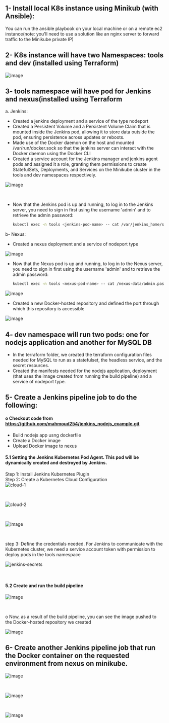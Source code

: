 ## 1- Install local K8s instance using Minikub (with Ansible):
You can run the ansible playbook on your local machine or on a remote ec2 instance(note: you'll need to use a solution like an nginx server to forward traffic to the Minikube private IP)

## 2- K8s instance will have two Namespaces: tools and dev (installed using Terraform)<br>
![image](https://github.com/aiishaa/ITI-grad-project/assets/57088227/f6d608c2-7cd5-46e9-9fc9-8bff93518927)

## 3- tools namespace will have pod for Jenkins and nexus(installed using Terraform
a. Jenkins:<br>
- Created a jenkins deployment and a service of the type nodeport 
- Created a Persistent Volume and a Persistent Volume Claim that is mounted inside the Jenkins pod, allowing it to store data outside the pod, ensuring persistence across updates or reboots.
- Made use of the Docker daemon on the host and mounted /var/run/docker.sock so that the jenkins server can interact with the Docker daemon using the Docker CLI
- Created a service account for the Jenkins manager and jenkins agent pods and assigned it a role, granting them permissions to create StatefulSets, Deployments, and Services on the Minikube cluster in the tools and dev namespaces respectively.

![image](https://github.com/aiishaa/ITI-Graduation-project/assets/57088227/b6714b18-4f0d-4371-bf7c-421e5655ab72)

<br>

- Now that the Jenkins pod is up and running, to log in to the Jenkins server, you need to sign in first using the username 'admin' and to retrieve the admin password:
  ```bash
  kubectl exec -n tools <jenkins-pod-name> -- cat /var/jenkins_home/secrets/initialAdminPassword
  ```

b- Nexus:<br>
- Created a nexus deployment and a service of nodeport type

![image](https://github.com/aiishaa/ITI-grad-project/assets/57088227/11f81876-6ca5-4c50-9028-31e66cc8a0b2)
<br>

- Now that the Nexus pod is up and running, to log in to the Nexus server, you need to sign in first using the username 'admin' and to retrieve the admin password:
  ```bash
  kubectl exec -n tools <nexus-pod-name> -- cat /nexus-data/admin.password
  ```
![image](https://github.com/aiishaa/ITI-grad-project/assets/57088227/10fe0c4e-5f9a-4c5a-b58f-113b713062a4)
<br>

- Created a new Docker-hosted repository and defined the port through which this repository is accessible

![image](https://github.com/aiishaa/ITI-grad-project/assets/57088227/a8773ed6-e59f-449c-ae5b-bbc549cd0324)
<br>

## 4- dev namespace will run two pods: one for nodejs application and another for MySQL DB 
- In the terraform folder, we created the terraform configuration files needed for MySQL to run as a statefulset, the headless service, and the secret resources.
- Created the manifests needed for the nodejs application, deployment (that uses the image created from running the build pipeline) and a service of nodeport type.

## 5- Create a Jenkins pipeline job to do the following:
#### o Checkout code from https://github.com/mahmoud254/jenkins_nodejs_example.git<br>
  - Build nodejs app usng dockerfile<br>
  - Create a Docker image<br>
  - Upload Docker image to nexus<br>

#### 5.1 Setting the Jenkins Kubernetes Pod Agent. This pod will be dynamically created and destroyed by Jenkins.<br>

Step 1: Install Jenkins Kubernetes Plugin <br>
Step 2: Create a Kubernetes Cloud Configuration<br>
![cloud-1](https://github.com/aiishaa/ITI-Graduation-project/assets/57088227/1532aafb-29af-46ed-b9ad-d0cef62dbca1)

<br>

![cloud-2](https://github.com/aiishaa/ITI-Graduation-project/assets/57088227/f2bfdaf2-d2f4-4924-b609-ece39e2a649e)

<br>

![image](https://github.com/aiishaa/ITI-Graduation-project/assets/57088227/afa6a21a-3d15-468a-8015-1f663c44d76f)

<br>

step 3: Define the credentials needed. For Jenkins to communicate with the Kubernetes cluster, we need a service account token with permission to deploy pods in the tools namespace<br>

![jenkins-secrets](https://github.com/aiishaa/ITI-Graduation-project/assets/57088227/b083f029-bcb2-4683-8c6f-554e1779a3f9)

<br>

#### 5.2 Create and run the build pipeline<br>

![image](https://github.com/aiishaa/ITI-grad-project/assets/57088227/c24d6588-79e0-469f-a0e7-990e2fc73a70)

<br>

o Now, as a result of the build pipeline, you can see the image pushed to the Docker-hosted repository we created 
<br>

![image](https://github.com/aiishaa/ITI-grad-project/assets/57088227/fc3e0b1b-f741-4bdd-b0f3-b4f1ef91c98f)


## 6- Create another Jenkins pipeline job that run the Docker container on the requested environment from nexus on minikube.<br>

![image](https://github.com/aiishaa/ITI-Graduation-project/assets/57088227/d6a4d693-8ac5-4224-b231-906936e06165)

<br> 

![image](https://github.com/aiishaa/ITI-grad-project/assets/57088227/b38a70e9-9969-464d-b147-dbcc515efd76)

<br>

![image](https://github.com/aiishaa/ITI-Graduation-project/assets/57088227/1798436f-eae7-4951-8b99-65e30d57f660)



